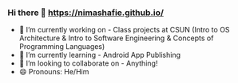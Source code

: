 ### Hi there 👋     https://nimashafie.github.io/

- 🔭 I’m currently working on - Class projects at CSUN
  (Intro to OS Architecture & Intro to Software Engineering & Concepts of Programming Languages) 
- 🌱 I’m currently learning - Android App Publishing
- 👯 I’m looking to collaborate on - Anything!
- 😄 Pronouns: He/Him

<!--
**NimaShafie/NimaShafie** is a ✨ _special_ ✨ repository because its `README.md` (this file) appears on your GitHub profile.

Here are some ideas to get you started:

- 🔭 I’m currently working on ...
- 🌱 I’m currently learning ...
- 👯 I’m looking to collaborate on ...
- 🤔 I’m looking for help with ...
- 💬 Ask me about ...
- 📫 How to reach me: ...
- 😄 Pronouns: ...
- ⚡ Fun fact: ...
-->
